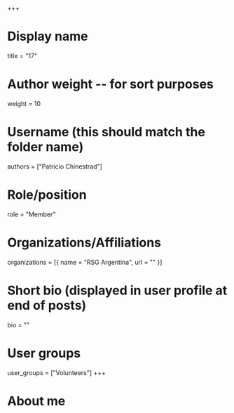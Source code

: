 +++
# Display name
title = "17"

# Author weight -- for sort purposes
weight = 10

# Username (this should match the folder name)
authors = ["Patricio Chinestrad"]

# Role/position
role = "Member"

# Organizations/Affiliations
organizations = [{ name = "RSG Argentina", url = "" }]

# Short bio (displayed in user profile at end of posts)
bio = ""

# User groups
user_groups = ["Volunteers"]
+++

# About me
